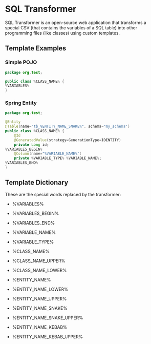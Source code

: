 # SQL Transformer

SQL Transformer is an open-source web application that transforms a special CSV (that contains the variables of a SQL table) into other programming files (like classes) using custom templates.

## Template Examples

### Simple POJO

```java
package org.test;

public class %CLASS_NAME% {
%VARIABLES%
}
```

### Spring Entity

```java
package org.test;

@Entity
@Table(name="tb_%ENTITY_NAME_SNAKE%", schema="my_schema")
public class %CLASS_NAME% {
    @Id
    @GeneratedValue(strategy=GenerationType=IDENTITY)
    private Long id;
%VARIABLES_BEGIN%
    @Column(name="%VARIABLE_NAME%")
    private %VARIABLE_TYPE% %VARIABLE_NAME%;
%VARIABLES_END%
}
```


## Template Dictionary

These are the special words replaced by the transformer:

- %VARIABLES%
- %VARIABLES_BEGIN%
- %VARIABLES_END%
- %VARIABLE_NAME%
- %VARIABLE_TYPE%

- %CLASS_NAME%
- %CLASS_NAME_UPPER%
- %CLASS_NAME_LOWER%

- %ENTITY_NAME%
- %ENTITY_NAME_LOWER%
- %ENTITY_NAME_UPPER%
- %ENTITY_NAME_SNAKE%
- %ENTITY_NAME_SNAKE_UPPER%
- %ENTITY_NAME_KEBAB%
- %ENTITY_NAME_KEBAB_UPPER%
